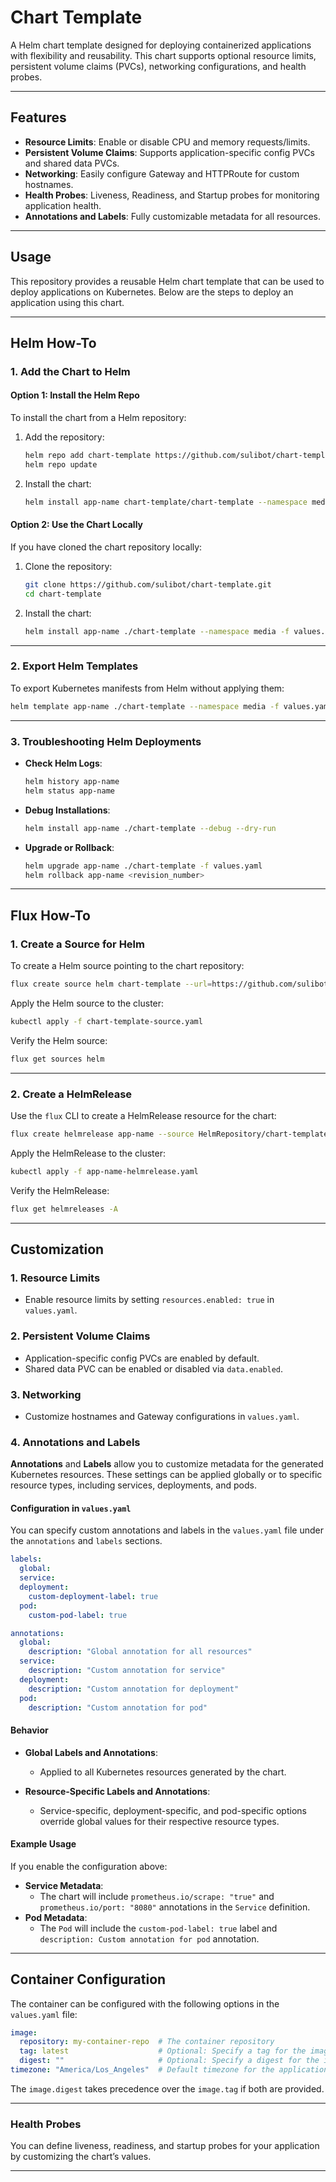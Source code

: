 
# Chart Template

A Helm chart template designed for deploying containerized applications with flexibility and reusability. This chart supports optional resource limits, persistent volume claims (PVCs), networking configurations, and health probes.

---

## Features

- **Resource Limits**: Enable or disable CPU and memory requests/limits.
- **Persistent Volume Claims**: Supports application-specific config PVCs and shared data PVCs.
- **Networking**: Easily configure Gateway and HTTPRoute for custom hostnames.
- **Health Probes**: Liveness, Readiness, and Startup probes for monitoring application health.
- **Annotations and Labels**: Fully customizable metadata for all resources.

---

## Usage

This repository provides a reusable Helm chart template that can be used to deploy applications on Kubernetes. Below are the steps to deploy an application using this chart.

---

## Helm How-To

### 1. Add the Chart to Helm

#### Option 1: Install the Helm Repo
To install the chart from a Helm repository:

1. Add the repository:
    ```bash
    helm repo add chart-template https://github.com/sulibot/chart-template
    helm repo update
    ```

2. Install the chart:
    ```bash
    helm install app-name chart-template/chart-template --namespace media -f values.yaml
    ```

#### Option 2: Use the Chart Locally
If you have cloned the chart repository locally:

1. Clone the repository:
    ```bash
    git clone https://github.com/sulibot/chart-template.git
    cd chart-template
    ```

2. Install the chart:
    ```bash
    helm install app-name ./chart-template --namespace media -f values.yaml
    ```

---

### 2. Export Helm Templates

To export Kubernetes manifests from Helm without applying them:

```bash
helm template app-name ./chart-template --namespace media -f values.yaml > app-name-helm-manifests.yaml
```

---

### 3. Troubleshooting Helm Deployments

- **Check Helm Logs**:
    ```bash
    helm history app-name
    helm status app-name
    ```

- **Debug Installations**:
    ```bash
    helm install app-name ./chart-template --debug --dry-run
    ```

- **Upgrade or Rollback**:
    ```bash
    helm upgrade app-name ./chart-template -f values.yaml
    helm rollback app-name <revision_number>
    ```

---

## Flux How-To

### 1. Create a Source for Helm

To create a Helm source pointing to the chart repository:

```bash
flux create source helm chart-template --url=https://github.com/sulibot/chart-template --interval=1h --export > chart-template-source.yaml
```

Apply the Helm source to the cluster:

```bash
kubectl apply -f chart-template-source.yaml
```

Verify the Helm source:

```bash
flux get sources helm
```

---

### 2. Create a HelmRelease

Use the `flux` CLI to create a HelmRelease resource for the chart:

```bash
flux create helmrelease app-name --source HelmRepository/chart-template --chart chart-template --values values.yaml --chart-version 0.1.0 --interval 1h --export > app-name-helmrelease.yaml
```

Apply the HelmRelease to the cluster:

```bash
kubectl apply -f app-name-helmrelease.yaml
```

Verify the HelmRelease:

```bash
flux get helmreleases -A
```

---

## Customization

### 1. **Resource Limits**
   - Enable resource limits by setting `resources.enabled: true` in `values.yaml`.

### 2. **Persistent Volume Claims**
   - Application-specific config PVCs are enabled by default.
   - Shared data PVC can be enabled or disabled via `data.enabled`.

### 3. **Networking**
   - Customize hostnames and Gateway configurations in `values.yaml`.

### 4. **Annotations and Labels**

**Annotations** and **Labels** allow you to customize metadata for the generated Kubernetes resources. These settings can be applied globally or to specific resource types, including services, deployments, and pods.

#### **Configuration in `values.yaml`**
You can specify custom annotations and labels in the `values.yaml` file under the `annotations` and `labels` sections.

```yaml
labels:
  global:
  service:
  deployment:
    custom-deployment-label: true
  pod:
    custom-pod-label: true

annotations:
  global:
    description: "Global annotation for all resources"
  service:
    description: "Custom annotation for service"
  deployment:
    description: "Custom annotation for deployment"
  pod:
    description: "Custom annotation for pod"
```

#### **Behavior**
- **Global Labels and Annotations**:
  - Applied to all Kubernetes resources generated by the chart.

- **Resource-Specific Labels and Annotations**:
  - Service-specific, deployment-specific, and pod-specific options override global values for their respective resource types.

#### **Example Usage**
If you enable the configuration above:
- **Service Metadata**:
  - The chart will include `prometheus.io/scrape: "true"` and `prometheus.io/port: "8080"` annotations in the `Service` definition.
- **Pod Metadata**:
  - The `Pod` will include the `custom-pod-label: true` label and `description: Custom annotation for pod` annotation.

---

## Container Configuration

The container can be configured with the following options in the `values.yaml` file:

```yaml
image:
  repository: my-container-repo  # The container repository
  tag: latest                    # Optional: Specify a tag for the image
  digest: ""                     # Optional: Specify a digest for the image (e.g., sha256:...)
timezone: "America/Los_Angeles"  # Default timezone for the application
```

The `image.digest` takes precedence over the `image.tag` if both are provided.

---

### **Health Probes**
You can define liveness, readiness, and startup probes for your application by customizing the chart’s values.

--- 
